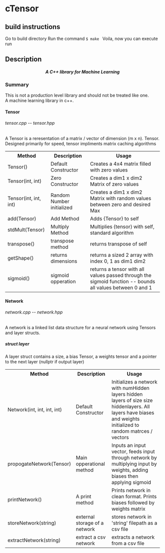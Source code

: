 # cTensor
## build instructions
Go to build directory
Run the command ```$ make ```
Voila, now you can execute run

## Description

<h4 style="font-style:italic;text-align: center;">A C++ library for Machine Learning</h4>
<h3>Summary</h3>
<p>This is not a production level library and should not be treated like one. <br> A machine learning library in c++. 
<h4>Tensor</h4>
<h6 style="font-style:italic">tensor.cpp -- tensor.hpp</h6>
A Tensor is a reresentation of a matrix / vector of dimension (m x n). Tensor. Designed primarily for speed, tensor impliments matrix caching algorithms

<table style="width: 100%;">
	<tr>
		<th>Method</th>
		<th>Description</th>
		<th>Usage</th>
	</tr>
	<tr>
		<td>Tensor()</td>
		<td>Default Constructor</td>
		<td>Creates a 4x4 matrix filled with zero values</td>
	</tr>
	<tr>
		<td>Tensor(int, int)</td>
		<td>Zero Constructor</td>
		<td>Creates a dim1 x dim2 Matrix of zero values</td>
	</tr>
	<tr>
		<td>Tensor(int, int, int)</td>
		<td>Random Number initialized</td>
		<td>Creates a dim1 x dim2 Matrix with random values between zero and desired Max</td>
	</tr>
	<tr>
		<td>add(Tensor)</td>
		<td>Add Method</td>
		<td>Adds {Tensor} to self</td>
	</tr>
	<tr>
		<td>stdMult(Tensor)</td>
		<td>Multiply Method</td>
		<td>Multiplies {tensor} with self, standard algorithm</td>
	</tr>
	<tr>
		<td>transpose()</td>
		<td>transpose method</td>
		<td>returns transpose of self</td>
	</tr>
	<tr>
		<td>getShape()</td>
		<td>returns dimensions</td>
		<td>returns a sized 2 array with index 0, 1 as dim1 dim2</td>
	</tr>
	<tr>
		<td>sigmoid()</td>
		<td>sigmoid opperation</td>
		<td>returns a tensor with all values passed through the sigmoid function -- bounds all values between 0 and 1</td>
	</tr>
</table>

<h4>Network</h4>
<h6 style="font-style:italic">network.cpp -- network.hpp</h6>
A network is a linked list data structure for a neural network using Tensors and layer structs.
<h5>struct layer</h5>
A layer struct contains a size, a bias Tensor, a weights tensor and a pointer to the next layer (nullptr if output layer)

<table style="width: 100%;">
	<tr>
		<th>Method</th>
		<th>Description</th>
		<th>Usage</th>
	</tr>
	<tr>
		<td>Network(int, int, int, int)</td>
		<td>Default Constructor</td>
		<td>Initializes a network with numHidden layers hidden layers of size size hiddenlayers. All layers have biases and weights initialized to random matrces / vectors</td>
	</tr>
	<tr>
		<td>propogateNetwork(Tensor)</td>
		<td>Main opperational method</td>
		<td>Inputs an input vector, feeds input through network by multiplying input by weights, adding biases then applying sigmoid</td>
	</tr>
	<tr>
		<td>printNetwork()</td>
		<td>A print method</td>
		<td>Prints  network in clean format. Prints biases followed by weights matrix</td>
	</tr>
	<tr>
		<td>storeNetwork(string)</td>
		<td>external storage of a network</td>
		<td>stores  network in 'string' filepath as a csv file</td>
	</tr>
	<tr>
		<td>extractNetwork(string)</td>
		<td>extract a csv network</td>
		<td>extracts a network from a csv file</td>
	</tr>
</table>
